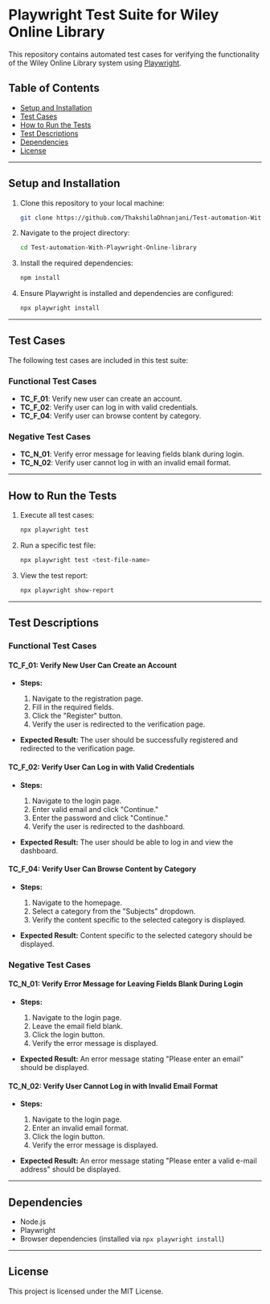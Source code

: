 # Playwright Test Suite for Wiley Online Library

This repository contains automated test cases for verifying the functionality of the Wiley Online Library system using [Playwright](https://playwright.dev/).

## Table of Contents
- [Setup and Installation](#setup-and-installation)
- [Test Cases](#test-cases)
- [How to Run the Tests](#how-to-run-the-tests)
- [Test Descriptions](#test-descriptions)
- [Dependencies](#dependencies)
- [License](#license)

---

## Setup and Installation

1. Clone this repository to your local machine:
   ```bash
   git clone https://github.com/ThakshilaDhnanjani/Test-automation-With-Playwright-Online-library
   ```

2. Navigate to the project directory:
   ```bash
   cd Test-automation-With-Playwright-Online-library
   ```

3. Install the required dependencies:
   ```bash
   npm install
   ```

4. Ensure Playwright is installed and dependencies are configured:
   ```bash
   npx playwright install
   ```

---

## Test Cases

The following test cases are included in this test suite:

### Functional Test Cases
- **TC_F_01**: Verify new user can create an account.
- **TC_F_02**: Verify user can log in with valid credentials.
- **TC_F_04**: Verify user can browse content by category.

### Negative Test Cases
- **TC_N_01**: Verify error message for leaving fields blank during login.
- **TC_N_02**: Verify user cannot log in with an invalid email format.

---

## How to Run the Tests

1. Execute all test cases:
   ```bash
   npx playwright test
   ```

2. Run a specific test file:
   ```bash
   npx playwright test <test-file-name>
   ```

3. View the test report:
   ```bash
   npx playwright show-report
   ```

---

## Test Descriptions

### Functional Test Cases

#### **TC_F_01: Verify New User Can Create an Account**
- **Steps:**
  1. Navigate to the registration page.
  2. Fill in the required fields.
  3. Click the "Register" button.
  4. Verify the user is redirected to the verification page.

- **Expected Result:**
  The user should be successfully registered and redirected to the verification page.

#### **TC_F_02: Verify User Can Log in with Valid Credentials**
- **Steps:**
  1. Navigate to the login page.
  2. Enter valid email and click "Continue."
  3. Enter the password and click "Continue."
  4. Verify the user is redirected to the dashboard.

- **Expected Result:**
  The user should be able to log in and view the dashboard.

#### **TC_F_04: Verify User Can Browse Content by Category**
- **Steps:**
  1. Navigate to the homepage.
  2. Select a category from the "Subjects" dropdown.
  3. Verify the content specific to the selected category is displayed.

- **Expected Result:**
  Content specific to the selected category should be displayed.

### Negative Test Cases

#### **TC_N_01: Verify Error Message for Leaving Fields Blank During Login**
- **Steps:**
  1. Navigate to the login page.
  2. Leave the email field blank.
  3. Click the login button.
  4. Verify the error message is displayed.

- **Expected Result:**
  An error message stating "Please enter an email" should be displayed.

#### **TC_N_02: Verify User Cannot Log in with Invalid Email Format**
- **Steps:**
  1. Navigate to the login page.
  2. Enter an invalid email format.
  3. Click the login button.
  4. Verify the error message is displayed.

- **Expected Result:**
  An error message stating "Please enter a valid e-mail address" should be displayed.

---

## Dependencies

- Node.js
- Playwright
- Browser dependencies (installed via `npx playwright install`)

---

## License

This project is licensed under the MIT License.

